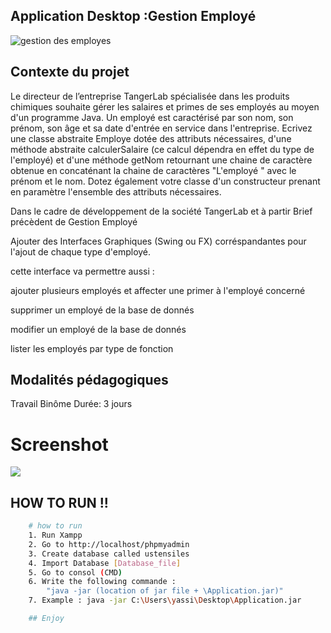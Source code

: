## Application Desktop :Gestion Employé

![gestion des employes](https://image.freepik.com/vecteurs-libre/gestion-ressources-humaines-selectionner-employe_165488-412.jpg)

## Contexte du projet

Le directeur de l’entreprise TangerLab spécialisée dans les produits chimiques souhaite gérer les salaires et primes de ses employés au moyen d'un programme Java. Un employé est caractérisé par son nom, son prénom, son âge et sa date d'entrée en service dans l'entreprise. Ecrivez une classe abstraite Employe dotée des attributs nécessaires, d'une méthode abstraite calculerSalaire (ce calcul dépendra en effet du type de l'employé) et d'une méthode getNom retournant une chaine de caractère obtenue en concaténant la chaine de caractères "L'employé " avec le prénom et le nom. Dotez également votre classe d'un constructeur prenant en paramètre l'ensemble des attributs nécessaires.

Dans le cadre de développement de la société TangerLab et à partir Brief précèdent de Gestion Employé

Ajouter des Interfaces Graphiques (Swing ou FX) corréspandantes pour l'ajout de chaque type d'employé.

cette interface va permettre aussi :

ajouter plusieurs employés et affecter une primer à l'employé concerné

supprimer un employé de la base de donnés

modifier un employé de la base de donnés

lister les employés par type de fonction

## Modalités pédagogiques

Travail Binôme
Durée: 3 jours

# Screenshot

![](https://github.com/YassineCherkaoui/8th-Brief-Application-Desktop-Gestion-Employe/blob/main/Screenshot/Screenshoot.png)

## HOW TO RUN !!

```bash
    # how to run
    1. Run Xampp
    2. Go to http://localhost/phpmyadmin
    3. Create database called ustensiles
    4. Import Database [Database_file]
    5. Go to consol (CMD)
    6. Write the following commande :
        "java -jar (location of jar file + \Application.jar)"
    7. Example : java -jar C:\Users\yassi\Desktop\Application.jar

    ## Enjoy

```
